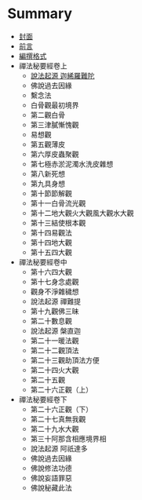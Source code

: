 # Summary

* [封面](README.md)
* [前言](/preface.md)
* [編撰格式](/format.md)
* 禪法秘要經卷上
  * [說法起源 迦絺羅難陀](/origin.md)
  * 佛說過去因緣
  * 繫念法
  * 白骨觀最初境界
  * 第二觀白骨
  * 第三津膩慚愧觀
  * 易想觀
  * 第五觀薄皮
  * 第六厚皮蟲聚觀
  * 第七極赤淤泥濁水洗皮雜想
  * 第八新死想
  * 第九具身想
  * 第十節節解觀
  * 第十一白骨流光觀
  * 第十二地大觀火大觀風大觀水大觀
  * 第十三結使根本觀
  * 第十四易觀法
  * 第十四地大觀
  * 第十五四大觀
* 禪法秘要經卷中
  * 第十六四大觀
  * 第十七身念處觀
  * 觀身不淨雜穢想
  * 說法起源 禪難提
  * 第十九觀佛三昧
  * 第二十數息觀
  * 說法起源 槃直迦
  * 第二十一暖法觀
  * 第二十二觀頂法
  * 第二十三觀助頂法方便
  * 第二十四火大觀
  * 第二十五觀
  * 第二十六正觀（上）
* 禪法秘要經卷下
  * 第二十六正觀（下）
  * 第二十七真無我觀
  * 第二十九水大觀
  * 第三十阿那含相應境界相
  * 說法起源 阿祇達多
  * 佛說過去因緣
  * 佛說修法功德
  * 佛說妄語罪惡
  * 佛說秘藏此法



